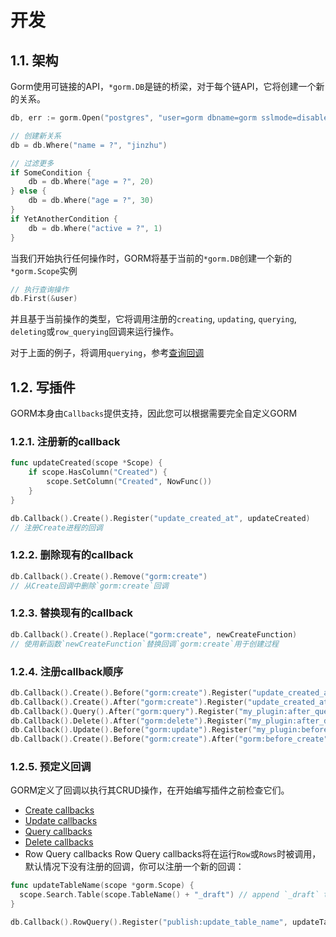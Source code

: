 # 开发

## 1.1. 架构

Gorm使用可链接的API，`*gorm.DB`是链的桥梁，对于每个链API，它将创建一个新的关系。

```go
db, err := gorm.Open("postgres", "user=gorm dbname=gorm sslmode=disable")

// 创建新关系
db = db.Where("name = ?", "jinzhu")

// 过滤更多
if SomeCondition {
    db = db.Where("age = ?", 20)
} else {
    db = db.Where("age = ?", 30)
}
if YetAnotherCondition {
    db = db.Where("active = ?", 1)
}
```

当我们开始执行任何操作时，GORM将基于当前的`*gorm.DB`创建一个新的`*gorm.Scope`实例

```go
// 执行查询操作
db.First(&user)
```

并且基于当前操作的类型，它将调用注册的`creating`, `updating`, `querying`, `deleting`或`row_querying`回调来运行操作。

对于上面的例子，将调用`querying`，参考[查询回调](http://gorm.book.jasperxu.com/callbacks.html#querying-an-object)

## 1.2. 写插件

GORM本身由`Callbacks`提供支持，因此您可以根据需要完全自定义GORM

### 1.2.1. 注册新的callback

```go
func updateCreated(scope *Scope) {
    if scope.HasColumn("Created") {
        scope.SetColumn("Created", NowFunc())
    }
}

db.Callback().Create().Register("update_created_at", updateCreated)
// 注册Create进程的回调
```

### 1.2.2. 删除现有的callback

```go
db.Callback().Create().Remove("gorm:create")
// 从Create回调中删除`gorm:create`回调
```

### 1.2.3. 替换现有的callback

```go
db.Callback().Create().Replace("gorm:create", newCreateFunction)
// 使用新函数`newCreateFunction`替换回调`gorm:create`用于创建过程
```

### 1.2.4. 注册callback顺序

```go
db.Callback().Create().Before("gorm:create").Register("update_created_at", updateCreated)
db.Callback().Create().After("gorm:create").Register("update_created_at", updateCreated)
db.Callback().Query().After("gorm:query").Register("my_plugin:after_query", afterQuery)
db.Callback().Delete().After("gorm:delete").Register("my_plugin:after_delete", afterDelete)
db.Callback().Update().Before("gorm:update").Register("my_plugin:before_update", beforeUpdate)
db.Callback().Create().Before("gorm:create").After("gorm:before_create").Register("my_plugin:before_create", beforeCreate)
```

### 1.2.5. 预定义回调

GORM定义了回调以执行其CRUD操作，在开始编写插件之前检查它们。

- [Create callbacks](https://github.com/jinzhu/gorm/blob/master/callback_create.go)
- [Update callbacks](https://github.com/jinzhu/gorm/blob/master/callback_update.go)
- [Query callbacks](https://github.com/jinzhu/gorm/blob/master/callback_query.go)
- [Delete callbacks](https://github.com/jinzhu/gorm/blob/master/callback_delete.go)
- Row Query callbacks Row Query callbacks将在运行`Row`或`Rows`时被调用，默认情况下没有注册的回调，你可以注册一个新的回调：

```go
func updateTableName(scope *gorm.Scope) {
  scope.Search.Table(scope.TableName() + "_draft") // append `_draft` to table name
}

db.Callback().RowQuery().Register("publish:update_table_name", updateTableName)
```